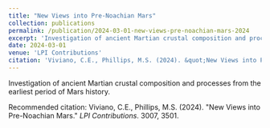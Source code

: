 ```yaml
---
title: "New Views into Pre-Noachian Mars"
collection: publications
permalink: /publication/2024-03-01-new-views-pre-noachian-mars-2024
excerpt: 'Investigation of ancient Martian crustal composition and processes from the earliest period of Mars history.'
date: 2024-03-01
venue: 'LPI Contributions'
citation: 'Viviano, C.E., Phillips, M.S. (2024). &quot;New Views into Pre-Noachian Mars.&quot; <i>LPI Contributions</i>. 3007, 3501.'
---
```

Investigation of ancient Martian crustal composition and processes from the earliest period of Mars history.

Recommended citation: Viviano, C.E., Phillips, M.S. (2024). "New Views into Pre-Noachian Mars." <i>LPI Contributions</i>. 3007, 3501.